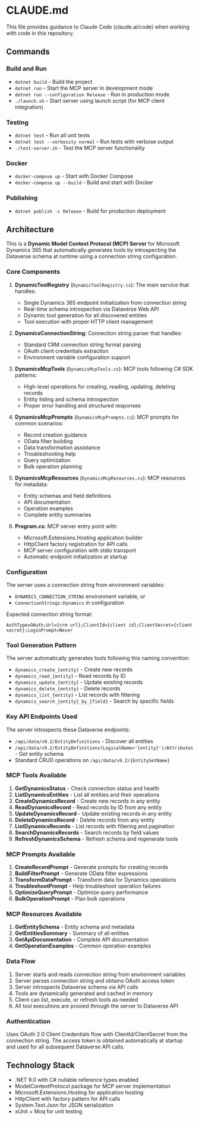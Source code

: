 # CLAUDE.md

This file provides guidance to Claude Code (claude.ai/code) when working with code in this repository.

## Commands

### Build and Run
- `dotnet build` - Build the project
- `dotnet run` - Start the MCP server in development mode
- `dotnet run --configuration Release` - Run in production mode
- `./launch.sh` - Start server using launch script (for MCP client integration)

### Testing
- `dotnet test` - Run all unit tests
- `dotnet test --verbosity normal` - Run tests with verbose output
- `./test-server.sh` - Test the MCP server functionality

### Docker
- `docker-compose up` - Start with Docker Compose
- `docker-compose up --build` - Build and start with Docker

### Publishing
- `dotnet publish -c Release` - Build for production deployment

## Architecture

This is a **Dynamic Model Context Protocol (MCP) Server** for Microsoft Dynamics 365 that automatically generates tools by introspecting the Dataverse schema at runtime using a connection string configuration.

### Core Components

1. **DynamicToolRegistry** (`DynamicToolRegistry.cs`): The main service that handles:
   - Single Dynamics 365 endpoint initialization from connection string
   - Real-time schema introspection via Dataverse Web API
   - Dynamic tool generation for all discovered entities
   - Tool execution with proper HTTP client management

2. **DynamicsConnectionString**: Connection string parser that handles:
   - Standard CRM connection string format parsing
   - OAuth client credentials extraction
   - Environment variable configuration support

3. **DynamicsMcpTools** (`DynamicsMcpTools.cs`): MCP tools following C# SDK patterns:
   - High-level operations for creating, reading, updating, deleting records
   - Entity listing and schema introspection
   - Proper error handling and structured responses

4. **DynamicsMcpPrompts** (`DynamicsMcpPrompts.cs`): MCP prompts for common scenarios:
   - Record creation guidance
   - OData filter building
   - Data transformation assistance
   - Troubleshooting help
   - Query optimization
   - Bulk operation planning

5. **DynamicsMcpResources** (`DynamicsMcpResources.cs`): MCP resources for metadata:
   - Entity schemas and field definitions
   - API documentation
   - Operation examples
   - Complete entity summaries

6. **Program.cs**: MCP server entry point with:
   - Microsoft.Extensions.Hosting application builder
   - HttpClient factory registration for API calls
   - MCP server configuration with stdio transport
   - Automatic endpoint initialization at startup

### Configuration

The server uses a connection string from environment variables:
- `DYNAMICS_CONNECTION_STRING` environment variable, or
- `ConnectionStrings:Dynamics` in configuration

Expected connection string format:
```
AuthType=OAuth;Url={crm url};ClientId={client id};ClientSecret={client secret};LoginPrompt=Never
```

### Tool Generation Pattern

The server automatically generates tools following this naming convention:
- `dynamics_create_{entity}` - Create new records
- `dynamics_read_{entity}` - Read records by ID
- `dynamics_update_{entity}` - Update existing records
- `dynamics_delete_{entity}` - Delete records
- `dynamics_list_{entity}` - List records with filtering
- `dynamics_search_{entity}_by_{field}` - Search by specific fields

### Key API Endpoints Used

The server introspects these Dataverse endpoints:
- `/api/data/v9.2/EntityDefinitions` - Discover all entities
- `/api/data/v9.2/EntityDefinitions(LogicalName='{entity}')/Attributes` - Get entity schema
- Standard CRUD operations on `/api/data/v9.2/{EntitySetName}`

### MCP Tools Available

1. **GetDynamicsStatus** - Check connection status and health
2. **ListDynamicsEntities** - List all entities and their operations
3. **CreateDynamicsRecord** - Create new records in any entity
4. **ReadDynamicsRecord** - Read records by ID from any entity
5. **UpdateDynamicsRecord** - Update existing records in any entity
6. **DeleteDynamicsRecord** - Delete records from any entity
7. **ListDynamicsRecords** - List records with filtering and pagination
8. **SearchDynamicsRecords** - Search records by field values
9. **RefreshDynamicsSchema** - Refresh schema and regenerate tools

### MCP Prompts Available

1. **CreateRecordPrompt** - Generate prompts for creating records
2. **BuildFilterPrompt** - Generate OData filter expressions
3. **TransformDataPrompt** - Transform data for Dynamics operations
4. **TroubleshootPrompt** - Help troubleshoot operation failures
5. **OptimizeQueryPrompt** - Optimize query performance
6. **BulkOperationPrompt** - Plan bulk operations

### MCP Resources Available

1. **GetEntitySchema** - Entity schema and metadata
2. **GetEntitiesSummary** - Summary of all entities
3. **GetApiDocumentation** - Complete API documentation
4. **GetOperationExamples** - Common operation examples

### Data Flow

1. Server starts and reads connection string from environment variables
2. Server parses connection string and obtains OAuth access token
3. Server introspects Dataverse schema via API calls
4. Tools are dynamically generated and cached in memory
5. Client can list, execute, or refresh tools as needed
6. All tool executions are proxied through the server to Dataverse API

### Authentication

Uses OAuth 2.0 Client Credentials flow with ClientId/ClientSecret from the connection string. The access token is obtained automatically at startup and used for all subsequent Dataverse API calls.

## Technology Stack

- .NET 9.0 with C# nullable reference types enabled
- ModelContextProtocol package for MCP server implementation
- Microsoft.Extensions.Hosting for application hosting
- HttpClient with factory pattern for API calls
- System.Text.Json for JSON serialization
- xUnit + Moq for unit testing